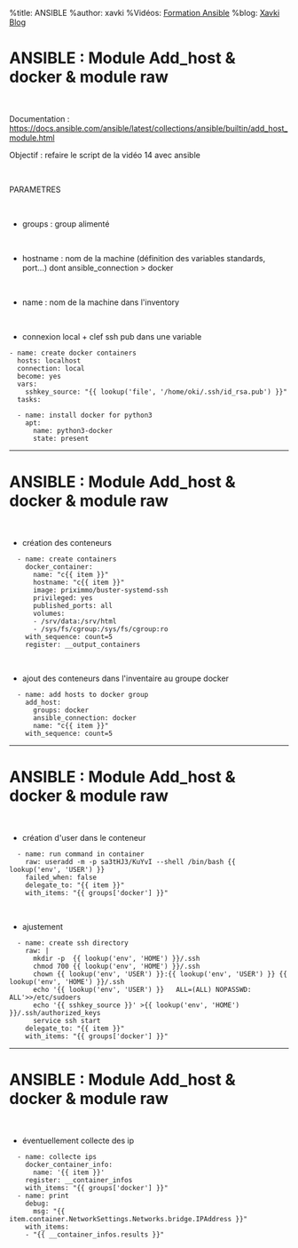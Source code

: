 %title: ANSIBLE
%author: xavki
%Vidéos: [Formation Ansible](https://www.youtube.com/playlist?list=PLn6POgpklwWoCpLKOSw3mXCqbRocnhrh-)
%blog: [Xavki Blog](https://xavki.blog)


# ANSIBLE : Module Add_host & docker & module raw


<br>

Documentation : https://docs.ansible.com/ansible/latest/collections/ansible/builtin/add_host_module.html


Objectif : refaire le script de la vidéo 14 avec ansible

<br>

PARAMETRES

<br>

* groups : group alimenté

<br>

* hostname : nom de la machine (définition des variables standards, port...)
		dont ansible_connection > docker
<br>

* name : nom de la machine dans l'inventory

<br>

* connexion local + clef ssh pub dans une variable

```
- name: create docker containers
  hosts: localhost
  connection: local
  become: yes
  vars:
    sshkey_source: "{{ lookup('file', '/home/oki/.ssh/id_rsa.pub') }}"
  tasks:

  - name: install docker for python3
    apt:
      name: python3-docker
      state: present
```

---------------------------------------------------------------------------------------------

# ANSIBLE : Module Add_host & docker & module raw


<br>

* création des conteneurs

```
  - name: create containers
    docker_container:
      name: "c{{ item }}"
      hostname: "c{{ item }}"
      image: priximmo/buster-systemd-ssh
      privileged: yes
      published_ports: all
      volumes:
      - /srv/data:/srv/html
      - /sys/fs/cgroup:/sys/fs/cgroup:ro
    with_sequence: count=5
    register: __output_containers
```

<br>

* ajout des conteneurs dans l'inventaire au groupe docker

```
  - name: add hosts to docker group
    add_host:
      groups: docker
      ansible_connection: docker
      name: "c{{ item }}"
    with_sequence: count=5
```

---------------------------------------------------------------------------------------------

# ANSIBLE : Module Add_host & docker & module raw

<br>

* création d'user dans le conteneur

```
  - name: run command in container 
    raw: useradd -m -p sa3tHJ3/KuYvI --shell /bin/bash {{ lookup('env', 'USER') }}
    failed_when: false
    delegate_to: "{{ item }}"
    with_items: "{{ groups['docker'] }}"
```

<br>

* ajustement

```  
  - name: create ssh directory
    raw: |
      mkdir -p  {{ lookup('env', 'HOME') }}/.ssh
      chmod 700 {{ lookup('env', 'HOME') }}/.ssh
      chown {{ lookup('env', 'USER') }}:{{ lookup('env', 'USER') }} {{ lookup('env', 'HOME') }}/.ssh
      echo '{{ lookup('env', 'USER') }}   ALL=(ALL) NOPASSWD: ALL'>>/etc/sudoers
      echo '{{ sshkey_source }}' >{{ lookup('env', 'HOME') }}/.ssh/authorized_keys
      service ssh start
    delegate_to: "{{ item }}"
    with_items: "{{ groups['docker'] }}"
```

---------------------------------------------------------------------------------------------

# ANSIBLE : Module Add_host & docker & module raw

<br>

* éventuellement collecte des ip

```  
  - name: collecte ips
    docker_container_info:
      name: '{{ item }}'
    register: __container_infos
    with_items: "{{ groups['docker'] }}"
  - name: print
    debug:
      msg: "{{ item.container.NetworkSettings.Networks.bridge.IPAddress }}"
    with_items:
    - "{{ __container_infos.results }}"
```
